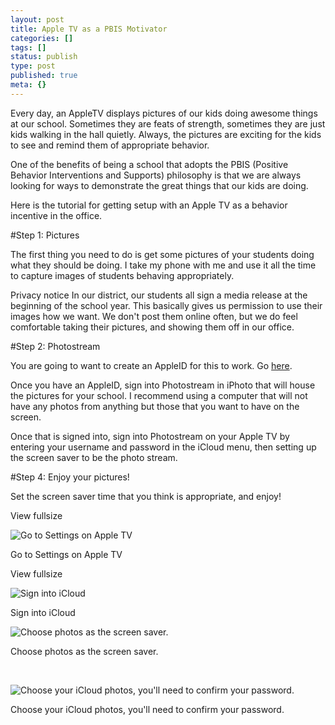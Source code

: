 ```yaml
---
layout: post
title: Apple TV as a PBIS Motivator
categories: []
tags: []
status: publish
type: post
published: true
meta: {}
---
```


Every day, an AppleTV displays pictures of our kids doing awesome things at our school. Sometimes they are feats of strength, sometimes they are just kids walking in the hall quietly. Always, the pictures are exciting for the kids to see and remind them of appropriate behavior.


One of the benefits of being a school that adopts the PBIS (Positive Behavior Interventions and Supports) philosophy is that we are always looking for ways to demonstrate the great things that our kids are doing.


Here is the tutorial for getting setup with an Apple TV as a behavior incentive in the office.


#Step 1: Pictures



The first thing you need to do is get some pictures of your students doing what they should be doing. I take my phone with me and use it all the time to capture images of students behaving appropriately.


Privacy notice In our district, our students all sign a media release at the beginning of the school year. This basically gives us permission to use their images how we want. We don't post them online often, but we do feel comfortable taking their pictures, and showing them off in our office.


#Step 2: Photostream



You are going to want to create an AppleID for this to work. Go 
[here](https://appleid.apple.com/cgi-bin/WebObjects/MyAppleId.woa/).


Once you have an AppleID, sign into Photostream in iPhoto that will house the pictures for your school. I recommend using a computer that will not have any photos from anything but those that you want to have on the screen.


Once that is signed into, sign into Photostream on your Apple TV by entering your username and password in the iCloud menu, then setting up the screen saver to be the photo stream.


#Step 4: Enjoy your pictures!



Set the screen saver time that you think is appropriate, and enjoy!










































 

  
  
    
View fullsize
              
          
![Go to Settings on Apple TV](/squarespace_images/content_v1_4fffa949e4b0b4590d67b4e7_1387317989812-W5TJ46RTLDQVI92R7RWZ_2013-12-16+17.02.19.jpg_)
          
        

        
          
          
Go to Settings on Apple TV
  













































 

  
  
    
View fullsize
              
          
![Sign into iCloud](/squarespace_images/content_v1_4fffa949e4b0b4590d67b4e7_1387317948140-LUD12G3CKL689X3OD79L_2013-12-16+17.02.07.jpg_)
          
        

        
          
          
Sign into iCloud
  













































 

  
  
    
![Choose photos as the screen saver.  ](/squarespace_images/content_v1_4fffa949e4b0b4590d67b4e7_1387434883631-1T206QV48N0YX4Q80K6Y_image.jpg_)
        
          
        

        
          
          
Choose photos as the screen saver.  
  






 
































































 

  
  
    
![Choose your iCloud photos, you'll need to confirm your password.  ](/squarespace_images/content_v1_4fffa949e4b0b4590d67b4e7_1387434907529-DTU1MQYFFDG8BBNSHQV4_image.jpg_)
        
          
        

        
          
          
Choose your iCloud photos, you'll need to confirm your password.  
